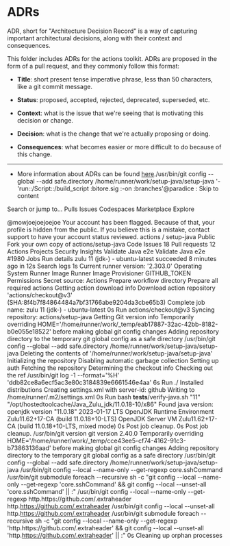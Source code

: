 # ADRs

ADR, short for "Architecture Decision Record" is a way of capturing important architectural decisions, along with their context and consequences.

This folder includes ADRs for the actions toolkit. ADRs are proposed in the form of a pull request, and they commonly follow this format:

* **Title**: short present tense imperative phrase, less than 50 characters, like a git commit message.

* **Status**: proposed, accepted, rejected, deprecated, superseded, etc.

* **Context**: what is the issue that we're seeing that is motivating this decision or change.

* **Decision**: what is the change that we're actually proposing or doing.

* **Consequences**: what becomes easier or more difficult to do because of this change.

---

- More information about ADRs can be found [here](https://github.com/joelparkerhenderson/architecture_decision_record)./usr/bin/git config --global --add safe.directory /home/runner/work/setup-java/setup-java
  '- 'run::/Script::/build_script :bitore.sig :-on :branches'@paradice :
  Skip to content

Search or jump to...
Pulls
Issues
Codespaces
Marketplace
Explore
 
@mowjoejoejoejoe 
Your account has been flagged.
Because of that, your profile is hidden from the public. If you believe this is a mistake, contact support to have your account status reviewed.
actions
/
setup-java
Public
Fork your own copy of actions/setup-java
Code
Issues
18
Pull requests
12
Actions
Projects
Security
Insights
Validate Java e2e
Validate Java e2e #1980
Jobs
Run details
zulu 11 (jdk-) - ubuntu-latest
succeeded 8 minutes ago in 12s
Search logs
1s
Current runner version: '2.303.0'
Operating System
Runner Image
Runner Image Provisioner
GITHUB_TOKEN Permissions
Secret source: Actions
Prepare workflow directory
Prepare all required actions
Getting action download info
Download action repository 'actions/checkout@v3' (SHA:8f4b7f84864484a7bf31766abe9204da3cbe65b3)
Complete job name: zulu 11 (jdk-) - ubuntu-latest
0s
Run actions/checkout@v3
Syncing repository: actions/setup-java
Getting Git version info
Temporarily overriding HOME='/home/runner/work/_temp/eab17887-32ac-42bb-8182-b0e055e18522' before making global git config changes
Adding repository directory to the temporary git global config as a safe directory
/usr/bin/git config --global --add safe.directory /home/runner/work/setup-java/setup-java
Deleting the contents of '/home/runner/work/setup-java/setup-java'
Initializing the repository
Disabling automatic garbage collection
Setting up auth
Fetching the repository
Determining the checkout info
Checking out the ref
/usr/bin/git log -1 --format='%H'
'ddb82ce8a6ecf5ac3e80c3184839e6661546e4aa'
6s
Run ./
Installed distributions
Creating settings.xml with server-id: github
Writing to /home/runner/.m2/settings.xml
0s
Run bash __tests__/verify-java.sh "11" "/opt/hostedtoolcache/Java_Zulu_jdk/11.0.18-10/x86"
Found java version: openjdk version "11.0.18" 2023-01-17 LTS
OpenJDK Runtime Environment Zulu11.62+17-CA (build 11.0.18+10-LTS)
OpenJDK Server VM Zulu11.62+17-CA (build 11.0.18+10-LTS, mixed mode)
0s
Post job cleanup.
0s
Post job cleanup.
/usr/bin/git version
git version 2.40.0
Temporarily overriding HOME='/home/runner/work/_temp/cce43ee5-cf74-4162-91c3-b73863136aad' before making global git config changes
Adding repository directory to the temporary git global config as a safe directory
/usr/bin/git config --global --add safe.directory /home/runner/work/setup-java/setup-java
/usr/bin/git config --local --name-only --get-regexp core\.sshCommand
/usr/bin/git submodule foreach --recursive sh -c "git config --local --name-only --get-regexp 'core\.sshCommand' && git config --local --unset-all 'core.sshCommand' || :"
/usr/bin/git config --local --name-only --get-regexp http\.https\:\/\/github\.com\/\.extraheader
http.https://github.com/.extraheader
/usr/bin/git config --local --unset-all http.https://github.com/.extraheader
/usr/bin/git submodule foreach --recursive sh -c "git config --local --name-only --get-regexp 'http\.https\:\/\/github\.com\/\.extraheader' && git config --local --unset-all 'http.https://github.com/.extraheader' || :"
0s
Cleaning up orphan processes
